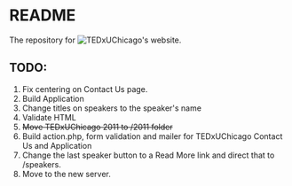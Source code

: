 README
======

The repository for ![TEDxUChicago's](http://tedxuchicago.com) website.

## TODO:
1. Fix centering on Contact Us page.
1. Build Application
1. Change titles on speakers to the speaker's name
1. Validate HTML
1. ~~Move TEDxUChicago 2011 to /2011 folder~~
1. Build action.php, form validation and mailer for TEDxUChicago Contact Us and Application
1. Change the last speaker button to a Read More link and direct that to /speakers. 
1. Move to the new server.
